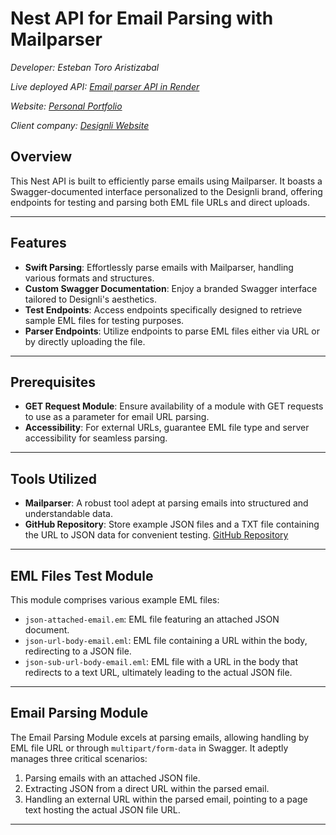 # Nest API for Email Parsing with Mailparser

*Developer: Esteban Toro Aristizabal*

*Live deployed API: [Email parser API in Render](https://email-parser-api.onrender.com/api)*


*Website: [Personal Portfolio](https://etoro-roan.vercel.app/)*

*Client company: [Designli Website](https://designli.co/)*




## Overview
This Nest API is built to efficiently parse emails using Mailparser. It boasts a Swagger-documented interface personalized to the Designli brand, offering endpoints for testing and parsing both EML file URLs and direct uploads.

---

## Features
- **Swift Parsing**: Effortlessly parse emails with Mailparser, handling various formats and structures.
- **Custom Swagger Documentation**: Enjoy a branded Swagger interface tailored to Designli's aesthetics.
- **Test Endpoints**: Access endpoints specifically designed to retrieve sample EML files for testing purposes.
- **Parser Endpoints**: Utilize endpoints to parse EML files either via URL or by directly uploading the file.

---

## Prerequisites
- **GET Request Module**: Ensure availability of a module with GET requests to use as a parameter for email URL parsing.
- **Accessibility**: For external URLs, guarantee EML file type and server accessibility for seamless parsing.

---

## Tools Utilized
- **Mailparser**: A robust tool adept at parsing emails into structured and understandable data.
- **GitHub Repository**: Store example JSON files and a TXT file containing the URL to JSON data for convenient testing. [GitHub Repository](https://github.com/softEsteban/testing-files/tree/main)

---

## EML Files Test Module
This module comprises various example EML files:
- `json-attached-email.em`: EML file featuring an attached JSON document.
- `json-url-body-email.eml`: EML file containing a URL within the body, redirecting to a JSON file.
- `json-sub-url-body-email.eml`: EML file with a URL in the body that redirects to a text URL, ultimately leading to the actual JSON file.

---

## Email Parsing Module
The Email Parsing Module excels at parsing emails, allowing handling by EML file URL or through `multipart/form-data` in Swagger. It adeptly manages three critical scenarios:
1) Parsing emails with an attached JSON file.
2) Extracting JSON from a direct URL within the parsed email.
3) Handling an external URL within the parsed email, pointing to a page text hosting the actual JSON file URL.

---

